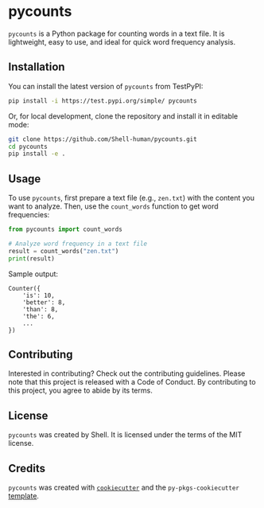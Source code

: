 # pycounts

`pycounts` is a Python package for counting words in a text file. It is lightweight, easy to use, and ideal for quick word frequency analysis.

## Installation

You can install the latest version of `pycounts` from TestPyPI:

```bash
pip install -i https://test.pypi.org/simple/ pycounts
```

Or, for local development, clone the repository and install it in editable mode:

```bash
git clone https://github.com/Shell-human/pycounts.git
cd pycounts
pip install -e .
```

## Usage

To use `pycounts`, first prepare a text file (e.g., `zen.txt`) with the content you want to analyze. Then, use the `count_words` function to get word frequencies:

```python
from pycounts import count_words

# Analyze word frequency in a text file
result = count_words("zen.txt")
print(result)
```

Sample output:
```
Counter({
    'is': 10,
    'better': 8,
    'than': 8,
    'the': 6,
    ...
})
```

## Contributing

Interested in contributing? Check out the contributing guidelines. Please note that this project is released with a Code of Conduct. By contributing to this project, you agree to abide by its terms.

## License

`pycounts` was created by Shell. It is licensed under the terms of the MIT license.

## Credits

`pycounts` was created with [`cookiecutter`](https://cookiecutter.readthedocs.io/en/latest/) and the `py-pkgs-cookiecutter` [template](https://github.com/py-pkgs/py-pkgs-cookiecutter).
```